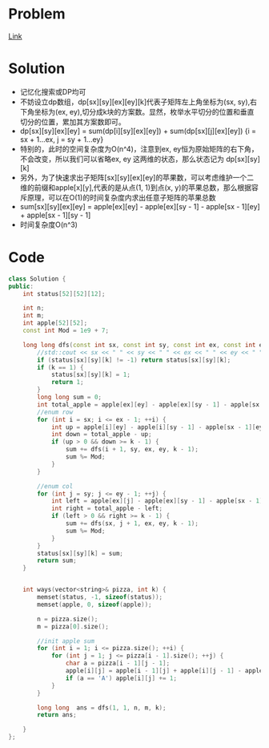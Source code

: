 # Problem
[Link](https://leetcode-cn.com/problems/number-of-ways-of-cutting-a-pizza/)

# Solution
* 记忆化搜索或DP均可
* 不妨设立dp数组，dp[sx][sy][ex][ey][k]代表子矩阵左上角坐标为(sx, sy),右下角坐标为(ex, ey),切分成k块的方案数。显然，枚举水平切分的位置和垂直切分的位置，累加其方案数即可。
* dp[sx][sy][ex][ey] = sum(dp[i][sy][ex][ey]) + sum(dp[sx][j][ex][ey]) {i = sx + 1...ex, j = sy + 1...ey}
* 特别的，此时的空间复杂度为O(n^4)，注意到ex, ey恒为原始矩阵的右下角，不会改变，所以我们可以省略ex, ey 这两维的状态，那么状态记为 dp[sx][sy][k]
* 另外，为了快速求出子矩阵[sx][sy][ex][ey]的苹果数，可以考虑维护一个二维的前缀和apple[x][y],代表的是从点(1, 1)到点(x, y)的苹果总数，那么根据容斥原理，可以在O(1)的时间复杂度内求出任意子矩阵的苹果总数
* sum[sx][sy][ex][ey] = apple[ex][ey] - apple[ex][sy - 1] - apple[sx - 1][ey] + apple[sx - 1][sy - 1]
* 时间复杂度O(n^3)

# Code
```cpp
class Solution {
public:
	int status[52][52][12];

	int n;
	int m;
	int apple[52][52];
	const int Mod = 1e9 + 7;

	long long dfs(const int sx, const int sy, const int ex, const int ey, int k) {
		//std::cout << sx << " " << sy << " " << ex << " " << ey << " " << k << std::endl;
		if (status[sx][sy][k] != -1) return status[sx][sy][k];
		if (k == 1) {
			status[sx][sy][k] = 1;
			return 1;
		}
		long long sum = 0;
		int total_apple = apple[ex][ey] - apple[ex][sy - 1] - apple[sx - 1][ey] + apple[sx - 1][sy - 1];
		//enum row
		for (int i = sx; i <= ex - 1; ++i) {
			int up = apple[i][ey] - apple[i][sy - 1] - apple[sx - 1][ey] + apple[sx - 1][sy - 1];
			int down = total_apple - up;
			if (up > 0 && down >= k - 1) {
				sum += dfs(i + 1, sy, ex, ey, k - 1);
				sum %= Mod;
			}
		}

		//enum col
		for (int j = sy; j <= ey - 1; ++j) {
			int left = apple[ex][j] - apple[ex][sy - 1] - apple[sx - 1][j] + apple[sx - 1][sy - 1];
			int right = total_apple - left;
			if (left > 0 && right >= k - 1) {
				sum += dfs(sx, j + 1, ex, ey, k - 1);
				sum %= Mod;
			}
		}
		status[sx][sy][k] = sum;
		return sum;
	}


	int ways(vector<string>& pizza, int k) {
		memset(status, -1, sizeof(status));
		memset(apple, 0, sizeof(apple));

		n = pizza.size();
		m = pizza[0].size();

		//init apple sum
		for (int i = 1; i <= pizza.size(); ++i) {
			for (int j = 1; j <= pizza[i - 1].size(); ++j) {
				char a = pizza[i - 1][j - 1];
				apple[i][j] = apple[i - 1][j] + apple[i][j - 1] - apple[i - 1][j - 1];
				if (a == 'A') apple[i][j] += 1;
			}
		}

		long long  ans = dfs(1, 1, n, m, k);
		return ans;

	}
};
```